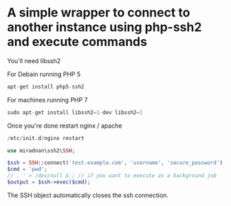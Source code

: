 # A simple wrapper to connect to another instance using php-ssh2 and execute commands

You'll need libssh2

For Debain running PHP 5
```php
apt-get install php5-ssh2
```
For machines running PHP 7
```php
sudo apt-get install libssh2–1-dev libssh2–1
```

Once you're done restart nginx / apache
```php
/etc/init.d/nginx restart
```


```php
use miradnan\ssh2\SSH;

$ssh = SSH::connect('test.example.com', 'username', 'secure_password');
$cmd = 'pwd';
// . ' > /dev/null &'; // if you want to execute as a background job
$output = $ssh->exec($cmd);
```
The SSH object automatically closes the ssh connection.
